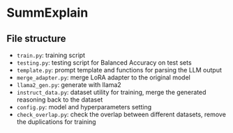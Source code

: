 # SummExplain

## File structure
- ``train.py``: training script
- ``testing.py``: testing script for Balanced Accuracy on test sets
- ``template.py``: prompt template and functions for parsing the LLM output
- ``merge_adapter.py``: merge LoRA adapter to the original model
- ``llama2_gen.py``: generate with llama2
- ``instruct_data.py``: dataset utility for training, merge the generated reasoning back to the dataset
- ``config.py``: model and hyperparameters setting
- ``check_overlap.py``: check the overlap between different datasets, remove the duplications for training
